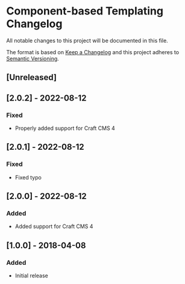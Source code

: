 # Component-based Templating Changelog

All notable changes to this project will be documented in this file.

The format is based on [Keep a Changelog](http://keepachangelog.com/) and this project adheres to [Semantic Versioning](http://semver.org/).

## [Unreleased]

## [2.0.2] - 2022-08-12
### Fixed
- Properly added support for Craft CMS 4

## [2.0.1] - 2022-08-12
### Fixed
- Fixed typo

## [2.0.0] - 2022-08-12
### Added
- Added support for Craft CMS 4

## [1.0.0] - 2018-04-08
### Added
- Initial release
